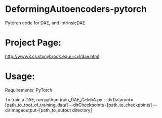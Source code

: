# DeformingAutoencoders-pytorch
Pytorch code for DAE, and IntrinsicDAE

# Project Page:
http://www3.cs.stonybrook.edu/~cvl/dae.html

# Usage:
Requirements: PyTorch

To train a DAE, run
python train_DAE_CelebA.py --dirDataroot=[path_to_root_of_training_data] --dirCheckpoints=[path_to_checkpoints] --dirImageoutput=[path_to_output directory]
